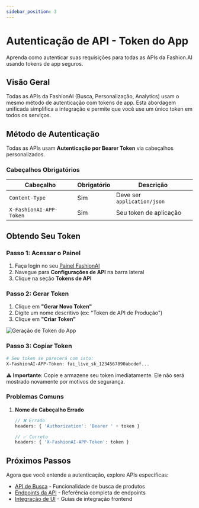```yaml
---
sidebar_position: 3
---
```


# Autenticação de API - Token do App

Aprenda como autenticar suas requisições para todas as APIs da Fashion.AI usando tokens de app seguros.

## Visão Geral

Todas as APIs da FashionAI (Busca, Personalização, Analytics) usam o mesmo método de autenticação com tokens de app. Esta abordagem unificada simplifica a integração e permite que você use um único token em todos os serviços.

## Método de Autenticação

Todas as APIs usam **Autenticação por Bearer Token** via cabeçalhos personalizados.

### Cabeçalhos Obrigatórios

| Cabeçalho | Obrigatório | Descrição |
|-------------|---------------|-------------|
| `Content-Type` | Sim | Deve ser `application/json` |
| `X-FashionAI-APP-Token` | Sim | Seu token de aplicação |

## Obtendo Seu Token

### Passo 1: Acessar o Painel

1. Faça login no seu [Painel FashionAI](https://dashboard.fashionaiale.com)
2. Navegue para **Configurações de API** na barra lateral
3. Clique na seção **Tokens de API**

### Passo 2: Gerar Token

1. Clique em **"Gerar Novo Token"**
2. Digite um nome descritivo (ex: "Token de API de Produção")
4. Clique em **"Criar Token"**

![Geração de Token do App](/img/app-token.png)

### Passo 3: Copiar Token

```bash
# Seu token se parecerá com isto:
X-FashionAI-APP-Token: fai_live_sk_1234567890abcdef...
```

⚠️ **Importante**: Copie e armazene seu token imediatamente. Ele não será mostrado novamente por motivos de segurança.

### Problemas Comuns

1. **Nome de Cabeçalho Errado**
   ```javascript
   // ❌ Errado
   headers: { 'Authorization': 'Bearer ' + token }

   // ✅ Correto
   headers: { 'X-FashionAI-APP-Token': token }
   ```

## Próximos Passos

Agora que você entende a autenticação, explore APIs específicas:

- [API de Busca](./search/overview) - Funcionalidade de busca de produtos
- [Endpoints da API](./api-endpoints) - Referência completa de endpoints
- [Integração de UI](./ui-integration) - Guias de integração frontend